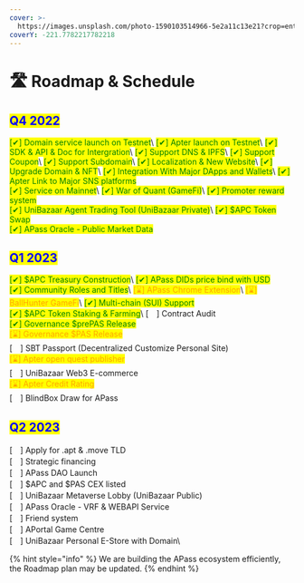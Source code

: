 ```yaml
---
cover: >-
  https://images.unsplash.com/photo-1590103514966-5e2a11c13e21?crop=entropy&cs=tinysrgb&fm=jpg&ixid=MnwxOTcwMjR8MHwxfHNlYXJjaHwyfHxyb2FkbWFwfGVufDB8fHx8MTY3MDY0MDczMw&ixlib=rb-4.0.3&q=80
coverY: -221.7782217782218
---
```


# 🛣 Roadmap & Schedule

## <mark style="color:blue;">Q4 2022</mark>

<mark style="color:green;">\[✔] Domain service launch on Testnet</mark>\ <mark style="color:green;">\[✔] Apter launch on Testnet</mark>\ <mark style="color:green;">\[✔] SDK & API & Doc for Intergration</mark>\ <mark style="color:green;">\[✔] Support DNS & IPFS</mark>\ <mark style="color:green;">\[✔] Support Coupon</mark>\ <mark style="color:green;">\[✔] Support Subdomain</mark>\ <mark style="color:green;">\[✔] Localization & New Website</mark>\ <mark style="color:green;">\[✔] Upgrade Domain & NFT</mark>\ <mark style="color:green;">\[✔] Integration With Major DApps and Wallets</mark>\ <mark style="color:green;">\[✔] Apter Link to Major SNS platforms</mark>\
<mark style="color:green;">\[✔] Service on Mainnet</mark>\ <mark style="color:green;">\[✔] War of Quant (GameFi)</mark>\ <mark style="color:green;">\[✔] Promoter reward system</mark>\
<mark style="color:green;">\[✔] UniBazaar Agent Trading Tool (UniBazaar Private)</mark>\ <mark style="color:green;">\[✔] $APC Token Swap</mark>\
<mark style="color:green;">\[✔] APass Oracle - Public Market Data</mark>

## <mark style="color:blue;">Q1 2023</mark>

<mark style="color:green;">\[✔] $APC Treasury Construction</mark>\ <mark style="color:green;">\[✔] APass DIDs price bind with USD</mark>\
<mark style="color:green;">\[✔] Community Roles and Titles</mark>\ <mark style="color:orange;">\[⌛] APass Chrome Extension</mark>\ <mark style="color:orange;">\[⌛] BallHunter GameFi</mark>\ <mark style="color:orange;"></mark><mark style="color:green;">\[✔] Multi-chain (SUI) Support</mark> \
<mark style="color:green;">\[✔] $APC Token Staking & Farming</mark>\ <mark style="color:orange;"></mark>\[　] Contract Audit\
<mark style="color:green;">\[✔] Governance $prePAS Release</mark>\
<mark style="color:orange;">\[⌛] Governance $PAS Release</mark>\
\[　] SBT Passport (Decentralized Customize Personal Site)\
<mark style="color:orange;">\[⌛] Apter open quest publisher</mark>\
\[　] UniBazaar Web3 E-commerce\
<mark style="color:orange;">\[⌛] Apter Credit Rating</mark>\
\[　] BlindBox Draw for APass

## <mark style="color:blue;">Q2 2023</mark>

\[　] Apply for .apt & .move TLD\
\[　] Strategic financing\
\[　] APass DAO Launch\
\[　] $APC and $PAS CEX listed\
\[　] UniBazaar Metaverse Lobby (UniBazaar Public) \
\[　] APass Oracle - VRF & WEBAPI Service\
\[　] Friend system\
\[　] APortal Game Centre\
\[　] UniBazaar Personal E-Store with Domain\ <mark style="color:orange;"></mark>

{% hint style="info" %}
We are building the APass ecosystem efficiently, the Roadmap plan may be updated.
{% endhint %}
